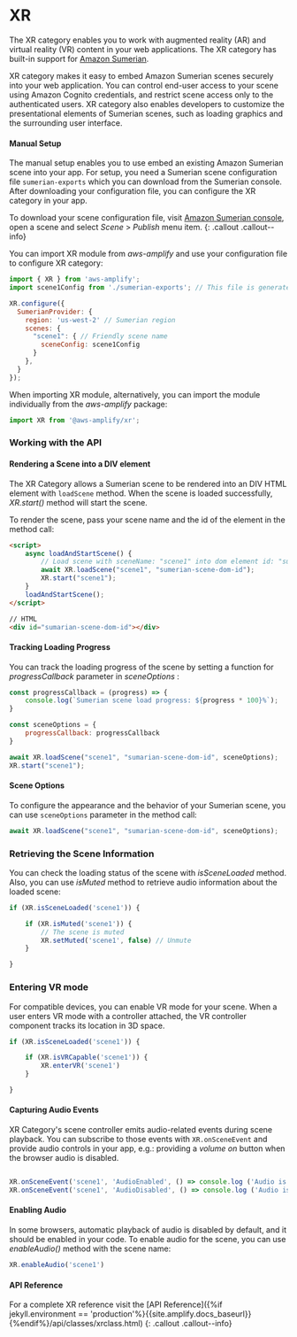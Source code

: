 ---
---

# XR

The XR category enables you to work with augmented reality (AR) and virtual reality (VR) content in your web applications. The XR category has built-in support for [Amazon Sumerian](https://aws.amazon.com/sumerian/).
 
XR category makes it easy to embed Amazon Sumerian scenes securely into your web application. You can control end-user access to your scene using Amazon Cognito credentials, and restrict scene access only to the authenticated users. XR category also enables developers to customize the presentational elements of Sumerian scenes, such as loading graphics and the surrounding user interface. 

#### Manual Setup

The manual setup enables you to use embed an existing Amazon Sumerian scene into your app. For setup, you need a Sumerian scene configuration file `sumerian-exports` which you can download from the Sumerian console. After downloading your configuration file, you can configure the XR category in your app.

To download your scene configuration file, visit [Amazon Sumerian console](https://console.aws.amazon.com/sumerian/home), open a scene and select *Scene* > *Publish* menu item.
{: .callout .callout--info}

You can import XR module from *aws-amplify* and use your configuration file to configure XR category:

```js
import { XR } from 'aws-amplify';
import scene1Config from './sumerian-exports'; // This file is generated by the Sumerian Console 

XR.configure({ 
  SumerianProvider: { 
    region: 'us-west-2' // Sumerian region
    scenes: { 
      "scene1": { // Friendly scene name
        sceneConfig: scene1Config  
      }
    },
  }
});
```

When importing XR module, alternatively, you can import the module individually from the *aws-amplify* package:

```js
import XR from '@aws-amplify/xr';
```

### Working with the API 

#### Rendering a Scene into a DIV element

The XR Category allows a Sumerian scene to be rendered into an DIV HTML element with `loadScene` method. When the scene is loaded successfully, *XR.start()* method will start the scene. 

To render the scene, pass your scene name and the id of the element in the method call:

```html
<script>
    async loadAndStartScene() {
        // Load scene with sceneName: "scene1" into dom element id: "sumarian-scene-dom-id"
        await XR.loadScene("scene1", "sumerian-scene-dom-id");
        XR.start("scene1");
    }
    loadAndStartScene();
</script>

// HTML
<div id="sumarian-scene-dom-id"></div>
```

#### Tracking Loading Progress

You can track the loading progress of the scene by setting a function for *progressCallback* parameter in *sceneOptions* :

```js
const progressCallback = (progress) => {
    console.log(`Sumerian scene load progress: ${progress * 100}%`);
}

const sceneOptions = {
    progressCallback: progressCallback
}

await XR.loadScene("scene1", "sumarian-scene-dom-id", sceneOptions);
XR.start("scene1");
```

#### Scene Options

To configure the appearance and the behavior of your Sumerian scene, you can use `sceneOptions` parameter in the method call:

```js
await XR.loadScene("scene1", "sumarian-scene-dom-id", sceneOptions);
```

### Retrieving the Scene Information

You can check the loading status of the scene with *isSceneLoaded* method. Also, you can use *isMuted* method to retrieve audio information about the loaded scene:

```js
if (XR.isSceneLoaded('scene1')) {

    if (XR.isMuted('scene1')) {
        // The scene is muted
        XR.setMuted('scene1', false) // Unmute
    }

}
```

### Entering VR mode

For compatible devices, you can enable VR mode for your scene. When a user enters VR mode with a controller attached, the VR controller component tracks its location in 3D space.

```js
if (XR.isSceneLoaded('scene1')) {

    if (XR.isVRCapable('scene1')) {
        XR.enterVR('scene1')
    }

}
```

#### Capturing Audio Events

XR Category's scene controller emits audio-related events during scene playback. You can subscribe to those events with `XR.onSceneEvent` and provide audio controls in your app, e.g.: providing a *volume on* button when the browser audio is disabled.

```js

XR.onSceneEvent('scene1', 'AudioEnabled', () => console.log ('Audio is enabled') );
XR.onSceneEvent('scene1', 'AudioDisabled', () => console.log ('Audio is disabled') ));

```

#### Enabling Audio

In some browsers, automatic playback of audio is disabled by default, and it should be enabled in your code. To enable audio for the scene, you can use *enableAudio()* method with the scene name:

```js
XR.enableAudio('scene1')
```

#### API Reference

For a complete XR reference visit the [API Reference]({%if jekyll.environment == 'production'%}{{site.amplify.docs_baseurl}}{%endif%}/api/classes/xrclass.html)
{: .callout .callout--info}
